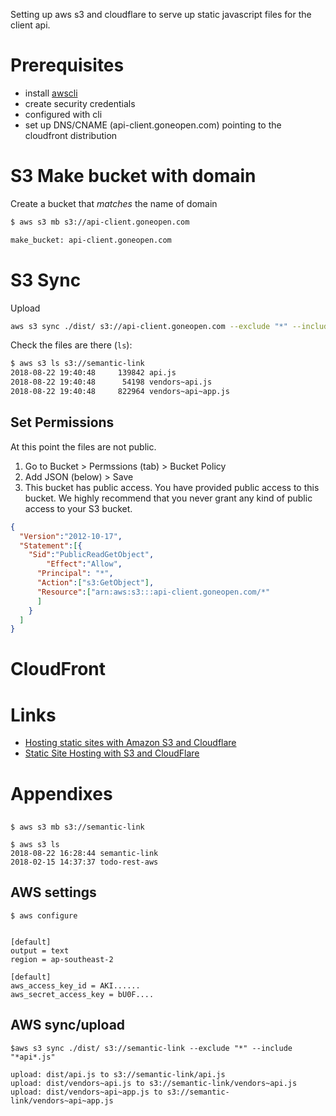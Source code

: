 Setting up aws s3 and cloudflare to serve up static javascript files for the client api.

# Prerequisites

* install [awscli](https://aws.amazon.com/cli/)
* create security credentials
* configured with cli
* set up DNS/CNAME (api-client.goneopen.com) pointing to the cloudfront distribution

# S3 Make bucket with domain

Create a bucket that *matches* the name of domain

```bash
$ aws s3 mb s3://api-client.goneopen.com

make_bucket: api-client.goneopen.com

```


# S3 Sync

Upload

```bash
aws s3 sync ./dist/ s3://api-client.goneopen.com --exclude "*" --include "*api*.js"
```
Check the files are there (`ls`):

```bash
$ aws s3 ls s3://semantic-link
2018-08-22 19:40:48     139842 api.js
2018-08-22 19:40:48      54198 vendors~api.js
2018-08-22 19:40:48     822964 vendors~api~app.js
```

## Set Permissions

At this point the files are not public.

1. Go to Bucket > Permssions (tab) > Bucket Policy
2. Add JSON (below) > Save
3. This bucket has public access. You have provided public access to this bucket. We highly recommend that you never grant any kind of public access to your S3 bucket.

```json
{
  "Version":"2012-10-17",
  "Statement":[{
	"Sid":"PublicReadGetObject",
        "Effect":"Allow",
	  "Principal": "*",
      "Action":["s3:GetObject"],
      "Resource":["arn:aws:s3:::api-client.goneopen.com/*"
      ]
    }
  ]
}
```

# CloudFront


# Links

* [Hosting static sites with Amazon S3 and Cloudflare](https://medium.com/@thomasroest/hosting-static-sites-with-amazon-s3-and-cloudflare-c403b6fbad59)
* [Static Site Hosting with S3 and CloudFlare](https://wsvincent.com/static-site-hosting-with-s3-and-cloudflare/)

# Appendixes

##

```
$ aws s3 mb s3://semantic-link

$ aws s3 ls
2018-08-22 16:28:44 semantic-link
2018-02-15 14:37:37 todo-rest-aws

```

## AWS settings

```
$ aws configure


```

```.aws/config
[default]
output = text
region = ap-southeast-2
```

```.aws/credentials
[default]
aws_access_key_id = AKI......
aws_secret_access_key = bU0F....
````
## AWS sync/upload

```
$aws s3 sync ./dist/ s3://semantic-link --exclude "*" --include "*api*.js"

upload: dist/api.js to s3://semantic-link/api.js
upload: dist/vendors~api.js to s3://semantic-link/vendors~api.js
upload: dist/vendors~api~app.js to s3://semantic-link/vendors~api~app.js
```